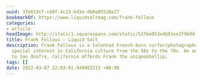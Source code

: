 ```yaml
---
uuid: 37e633cf-c68f-4c15-bd3e-db8a05528e27
bookmarkOf: https://www.liquidsaltmag.com/frank-fellous
categories:
- article
headImage: http://static1.squarespace.com/static/52fbe053e4b01ee2f9b9d77e/t/5ea6167b6fb8b631406be4fb/1595129904710/SanO3.jpg?format=1500w
title: Frank Fellous — Liquid Salt
description: Frank Fellous is a talented French-born surfer/photographer who has a
  special interest in California culture from the 50s to the 70s. An annual visit
  to San Onofre, California affords Frank the unique&hellip;
tags: []
date: 2022-03-07 22:03:01.949482213 +00:00
---
```

